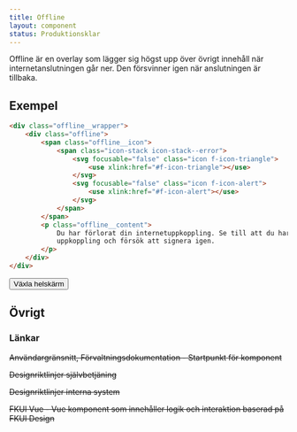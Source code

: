 ```yaml
---
title: Offline
layout: component
status: Produktionsklar
---
```


Offline är en overlay som lägger sig högst upp över övrigt innehåll när internetanslutningen går ner. Den försvinner igen när anslutningen är tillbaka.

## Exempel

```html
<div class="offline__wrapper">
    <div class="offline">
        <span class="offline__icon">
            <span class="icon-stack icon-stack--error">
                <svg focusable="false" class="icon f-icon-triangle">
                    <use xlink:href="#f-icon-triangle"></use>
                </svg>
                <svg focusable="false" class="icon f-icon-alert">
                    <use xlink:href="#f-icon-alert"></use>
                </svg>
            </span>
        </span>
        <p class="offline__content">
            Du har förlorat din internetuppkoppling. Se till att du har
            uppkoppling och försök att signera igen.
        </p>
    </div>
</div>
```

<button type="button" id="toggle-overlay">Växla helskärm</button>

## Övrigt

### Länkar

~~Användargränsnitt, Förvaltningsdokumentation - Startpunkt för komponent~~

~~Designriktlinjer självbetjäning~~

~~Designriktlinjer interna system~~

~~FKUI Vue - Vue komponent som innehåller logik och interaktion baserad på FKUI Design~~

